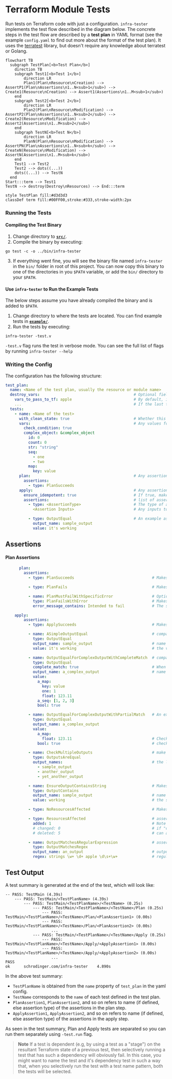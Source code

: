 # Terraform Module Tests

Run tests on Terraform code with just a configuration. `infra-tester` implements the test flow described in the diagram below. The concrete steps in the test flow are described by a **test plan** in YAML format (see the example `config.yaml` to find out more about the format of the test plan). It uses the [terratest](https://terratest.gruntwork.io/) library, but doesn't require any knowledge about terratest or Golang.

```mermaid
flowchart TB
  subgraph TestPlan[<b>Test Plan</b>]
    direction TB
    subgraph Test1[<b>Test 1</b>]
        direction LR
        Plan1(Plan\nResource\nCreation) --> AssertP1(Plan\nAssertions\n1..N<sub>1</sub>) --> Create1(Resource\nCreation) --> Assert1(Assertions\n1..M<sub>1</sub>)
    end
    subgraph Test2[<b>Test 2</b>]
        direction LR
        Plan2(Plan\nResource\nModification) --> AssertP2(Plan\nAssertions\n1..N<sub>2</sub>) --> Create2(Resource\nModification) --> Assert2(Assertions\n1..M<sub>2</sub>)
    end
    subgraph TestN[<b>Test N</b>]
        direction LR
        PlanN(Plan\nResource\nModification) --> AssertPN(Plan\nAssertions\n1..N<sub>k</sub>) --> CreateN(Resource\nModification) --> AssertN(Assertions\n1..M<sub>k</sub>)
    end
    Test1 --> Test2
    Test2 --> dots((...))
    dots((...)) --> TestN
  end
Start:::term --> Test1
TestN --> destroy(Destroy\nResources) --> End:::term

style TestPlan fill:#d3d3d3
classDef term fill:#00FF00,stroke:#333,stroke-width:2px
```

### Running the Tests

#### Compiling the Test Binary

1. Change directory to [**`src/`**](src/).
2. Compile the binary by executing:
```
go test -c -o ../bin/infra-tester
```
3. If everything went fine, you will see the binary file named `infra-tester` in the `bin/` folder in root of this project. You can now copy this binary to one of the directories in you `$PATH` variable, or add the `bin/` directory to your `$PATH`.

#### Use `infra-tester` to Run the Example Tests

The below steps assume you have already compiled the binary and is added to `$PATH`.

1. Change directory to where the tests are located. You can find example tests in [**`example/`**](example/).
2. Run the tests by executing:
```
infra-tester -test.v
```
`-test.v` flag runs the test in verbose mode. You can see the full list of flags by running `infra-tester --help`

### Writing the Config

The configuration has the following structure:

```yaml
test_plan:
  name: <Name of the test plan, usually the resource or module name>
  destroy_vars:                                         # Optional field, if defined passes vars defined here to the final cleanup destroy.
    vars_to_pass_to_tf: apple                           # By default, infra-tester passes vars in the last test to terraform destroy.
    ...                                                 # If the last test has invalid vars, this field will be useful to pass valid vars to successfully run destroy.
  tests:
    - name: <Name of the test>
      with_clean_state: true                            # Whether this test should be run in a clean state. If true, terraform destroy will be run before running the tests.
      vars:                                             # Any values for the var you'd like to pass to terraform. Support complex objects as well
        check_condition: true
        complex_object: &complex_object
          id: 0
          count: 0
          str: "string"
          seq:
            - one
            - two
          map:
            key: value
      plan:                                             # Any assertions that are to run during the plan step
        assertions:
          - type: PlanSucceeds
      apply:                                            # Any assertions that are to run during the plan step
        ensure_idempotent: true                         # If true, makes sure the plan is idempotent
        assertions:                                     # list of assertions
          - type: <AssertionType>                       # The type of assertion
            <Assertion Inputs>                          # Any inputs to the assertions

          - type: OutputEqual                           # An example assertion
            output_name: sample_output
            value: it's working
```

## Assertions

#### Plan Assertions

```yaml
      plan:
        assertions:
          - type: PlanSucceeds                                  # Makes sure plan succeeds

          - type: PlanFails                                     # Makes sure plan fails

          - name: PlanMustFailWithSpecificError                 # Optional name for assertions. If defined, this will replace assertion type as the test name in test summary.
            type: PlanFailsWithError                            # Makes sure plan fails and that the error message contains a specific string
            error_message_contains: Intended to fail            # The string that the error should contain
```

```yaml
    apply:
        assertions:
          - type: ApplySucceeds                                 # Makes sure apply succeeds

          - name: ASimpleOutputEqual                            # compare the value of an output
            type: OutputEqual
            output_name: sample_output                          # name of the output
            value: it's working                                 # the value it should be equal to

          - name: OutputEqualForComplexOutputWithCompleteMatch  # compare the value of complex output
            type: OutputEqual
            complete_match: true                                # When enabled, ensure 'value' and terraform output must matches exactly with no fields and it's values missing or added in either of them. Default is false, which allows you to specify just the fields you need to check.
            output_name: a_complex_output                       # name of the output
            value:
              a_map:
                key: value
                one: 1
                float: 123.11
              a_seq: [1, 2, 3]
              bool: true

          - name: OutputEqualForComplexOutputWithPartialMatch   # An example of partial check which only checks fields specified in value.
            type: OutputEqual
            output_name: a_complex_output
            value:
              a_map:
                float: 123.11                                   # Checks just the value of 'a_map.float', doesn't check any other a_map.* keys
              bool: true                                        # checks just the value of 'bool' field at this level.

          - name: CheckMultipleOutputs                          # make sure values of multiple outputs are equal
            type: OutputsAreEqual
            output_names:                                       # the list of output names, all of which should have same value
              - sample_output
              - another_output
              - yet_another_output

          - name: EnsureOutputContainsString                    # Makes sure the value of an output contains a string
            type: OutputContains
            output_name: sample_output                          # name of the output
            value: working                                      # the substring value the output must contain

          - type: NoResourcesAffected                           # Makes sure no resources are affected

          - type: ResourcesAffected                             # assert number of resources affected
            added: 1                                            # Note that the test only checks for values explicitly specified here
            # changed: 0                                        # if "changed" key is omitted, it won't be checked
            # deleted: 5                                        # can also specify number of resources deleted

          - name: OutputMatchesARegularExpression               # asserts an output matches a regular expression
            type: OutputMatchesRegex
            output_name: an_output                              # output name
            regex: strings \w+ \d+ apple \d\s+\w+               # regular expression
```

## Test Output

A test summary is generated at the end of the test, which will look like:

```
-- PASS: TestMain (4.39s)
    --- PASS: TestMain/<TestPlanName> (4.39s)
        --- PASS: TestMain/<TestPlanName>/<TestName> (0.25s)
            --- PASS: TestMain/<TestPlanName>/<TestName>/Plan (0.25s)
                --- PASS: TestMain/<TestPlanName>/<TestName>/Plan/<PlanAssertion1> (0.00s)
                --- PASS: TestMain/<TestPlanName>/<TestName>/Plan/<PlanAssertion2> (0.00s)
                    ...
            --- PASS: TestMain/<TestPlanName>/<TestName>/Apply (0.25s)
                --- PASS: TestMain/<TestPlanName>/<TestName>/Apply/<ApplyAssertion1> (0.00s)
                --- PASS: TestMain/<TestPlanName>/<TestName>/Apply/<ApplyAssertion2> (0.00s)
                    ...
PASS
ok      schrodinger.com/infra-tester    4.890s
```

In the above test summary:
- `TestPlanName` is obtained from the `name` property of `test_plan` in the yaml config.
- `TestName` corresponds to the `name` of each test defined in the test plan.
- `PlanAssertion1`, `PlanAssertion2`, and so on refers to name (if defined, else assertion type) of the assertions in the plan step.
- `ApplyAssertion1`, `ApplyAssertion2`, and so on refers to name (if defined, else assertion type) of the assertions in the apply step.


As seen in the test summary, Plan and Apply tests are separated so you can run them separately using `-test.run` flag.
> **Note** If a test is dependent (e.g, by using a test as a "stage") on the resultant Terraform state of a previous test, then selectively running a test that has such a dependency will obviously fail. In this case, you might want to name the test and it's dependency test in such a way that, when you selectively run the test with a test name pattern, both the tests will be selected.
